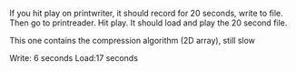 If you hit play on printwriter, it should record for 20 seconds, write to file.
Then go to printreader. Hit play. It should load and play the 20 second file.

This one contains the compression algorithm (2D array), still slow

Write: 6 seconds
Load:17 seconds
